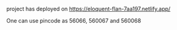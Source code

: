 project has deployed on https://eloquent-flan-7aa197.netlify.app/

One can use pincode as 56066, 560067 and 560068
